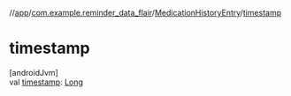 //[app](../../../index.md)/[com.example.reminder_data_flair](../index.md)/[MedicationHistoryEntry](index.md)/[timestamp](timestamp.md)

# timestamp

[androidJvm]\
val [timestamp](timestamp.md): [Long](https://kotlinlang.org/api/latest/jvm/stdlib/kotlin/-long/index.html)
